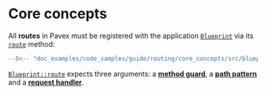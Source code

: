 # Core concepts

All **routes** in Pavex must be registered with the application [`Blueprint`][Blueprint] via
its [`route`][Blueprint::route] method:

```rust hl_lines="6"
--8<-- "doc_examples/code_samples/guide/routing/core_concepts/src/blueprint.rs"
```

[`Blueprint::route`][Blueprint::route] expects three arguments: a [**method guard**](method_guards.md), a [**path pattern**](path_patterns.md) and a [**request
handler**](request_handlers.md).

[Blueprint]: ../../../api_reference/pavex/blueprint/struct.Blueprint.html
[Blueprint::route]: ../../../api_reference/pavex/blueprint/struct.Blueprint.html#method.route

